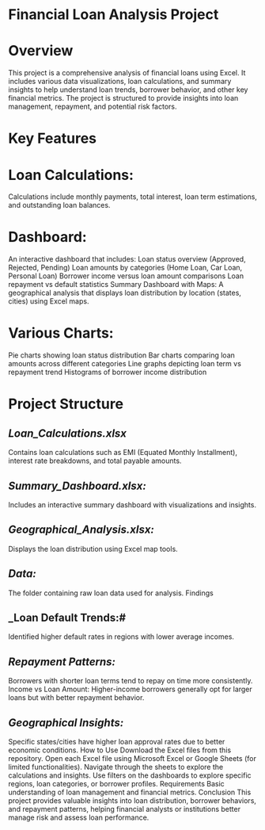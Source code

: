 # **Financial Loan Analysis Project**
# **Overview**
This project is a comprehensive analysis of financial loans using Excel. It includes various data visualizations, loan calculations, and summary insights to help understand loan trends, borrower behavior, and other key financial metrics. The project is structured to provide insights into loan management, repayment, and potential risk factors.

# **Key Features**
# **Loan Calculations:**
Calculations include monthly payments, total interest, loan term estimations, and outstanding loan balances.
# **Dashboard:**
An interactive dashboard that includes:
Loan status overview (Approved, Rejected, Pending)
Loan amounts by categories (Home Loan, Car Loan, Personal Loan)
Borrower income versus loan amount comparisons
Loan repayment vs default statistics
Summary Dashboard with Maps: A geographical analysis that displays loan distribution by location (states, cities) using Excel maps.
# **Various Charts:**
Pie charts showing loan status distribution
Bar charts comparing loan amounts across different categories
Line graphs depicting loan term vs repayment trend
Histograms of borrower income distribution
# **Project Structure**
## _Loan_Calculations.xlsx_ 
Contains loan calculations such as EMI (Equated Monthly Installment), interest rate breakdowns, and total payable amounts.
## _Summary_Dashboard.xlsx:_ 
Includes an interactive summary dashboard with visualizations and insights.
## _Geographical_Analysis.xlsx:_ 
Displays the loan distribution using Excel map tools.
## _Data:_ 
The folder containing raw loan data used for analysis.
Findings
## _Loan Default Trends:# 
Identified higher default rates in regions with lower average incomes.
## _Repayment Patterns:_ 
Borrowers with shorter loan terms tend to repay on time more consistently.
Income vs Loan Amount: Higher-income borrowers generally opt for larger loans but with better repayment behavior.
## _Geographical Insights:_ 
Specific states/cities have higher loan approval rates due to better economic conditions.
How to Use
Download the Excel files from this repository.
Open each Excel file using Microsoft Excel or Google Sheets (for limited functionalities).
Navigate through the sheets to explore the calculations and insights.
Use filters on the dashboards to explore specific regions, loan categories, or borrower profiles.
Requirements
Basic understanding of loan management and financial metrics.
Conclusion
This project provides valuable insights into loan distribution, borrower behaviors, and repayment patterns, helping financial analysts or institutions better manage risk and assess loan performance.
